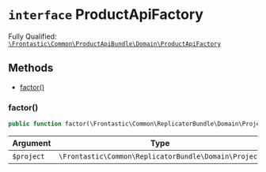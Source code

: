 # `interface`  ProductApiFactory

Fully Qualified: [`\Frontastic\Common\ProductApiBundle\Domain\ProductApiFactory`](../../../../src/php/ProductApiBundle/Domain/ProductApiFactory.php)




## Methods

* [factor()](#factor)


### factor()


```php
public function factor(\Frontastic\Common\ReplicatorBundle\Domain\Project project): \Frontastic\Common\ProductApiBundle\Domain\ProductApi
```






Argument|Type|Default|Description
--------|----|-------|-----------
`$project`|`\Frontastic\Common\ReplicatorBundle\Domain\Project`|``|

